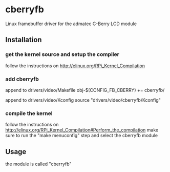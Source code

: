cberryfb
========

Linux framebuffer driver for the admatec C-Berry LCD module


## Installation

### get the kernel source and setup the compiler

follow the instructions on http://elinux.org/RPi_Kernel_Compilation

### add cberryfb

append to drivers/video/Makefile
    obj-$(CONFIG_FB_CBERRY)		  += cberryfb/

append to drivers/video/Kconfig
    source "drivers/video/cberryfb/Kconfig"

### compile the kernel

follow the instructions on http://elinux.org/RPi_Kernel_Compilation#Perform_the_compilation
make sure to run the "make menuconfig" step and select the cberryfb module


## Usage

the module is called "cberryfb"

